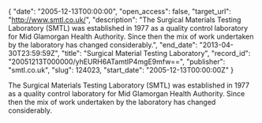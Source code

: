 {
  "date": "2005-12-13T00:00:00", 
  "open_access": false, 
  "target_url": "http://www.smtl.co.uk/", 
  "description": "The Surgical Materials Testing Laboratory (SMTL) was established in 1977 as a quality control laboratory for Mid Glamorgan Health Authority. Since then the mix of work undertaken by the laboratory has changed considerably.", 
  "end_date": "2013-04-30T23:59:59Z", 
  "title": "Surgical Material Testing Laboratory", 
  "record_id": "20051213T000000/yhEURH6ATamtIP4mgE9mfw==", 
  "publisher": "smtl.co.uk", 
  "slug": 124023, 
  "start_date": "2005-12-13T00:00:00Z"
}

The Surgical Materials Testing Laboratory (SMTL) was established in 1977 as a quality control laboratory for Mid Glamorgan Health Authority. Since then the mix of work undertaken by the laboratory has changed considerably.